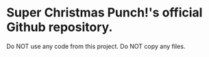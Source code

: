 # Super Christmas Punch!'s official Github repository.

Do NOT use any code from this project. Do NOT copy any files.
